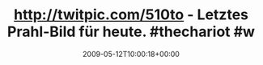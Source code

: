 ---
retweeted: false
source: <a href="http://twitter.com" rel="nofollow">Twitter Web Client</a>
entities:
  hashtags:
  - text: thechariot
    indices:
    - '57'
    - '68'
  - text: wrow09
    indices:
    - '69'
    - '76'
  symbols: []
  user_mentions: []
  urls: []
display_text_range:
- '0'
- '76'
favorite_count: '0'
id_str: '1772095478'
truncated: false
retweet_count: '0'
id: '1772095478'
created_at: Tue May 12 10:00:18 +0000 2009
favorited: false
full_text: 'http://twitpic.com/510to - Letztes Prahl-Bild für heute. #thechariot #wrow09'
lang: de
tags:
- thechariot
- wrow09
- pesos/twitter
date: '2009-05-12T10:00:18+00:00'
src: https://twitter.com/bascht/status/1772095478
original_url: https://twitter.com/bascht/status/1772095478
type: twitter_tweet
text: 'http://twitpic.com/510to - Letztes Prahl-Bild für heute. #thechariot #wrow09'
title: 'http://twitpic.com/510to - Letztes Prahl-Bild für heute. #thechariot #w'

---